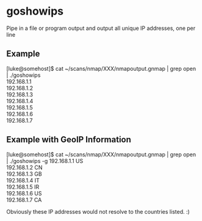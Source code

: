 # goshowips
Pipe in a file or program output and output all unique IP addresses, one per line

## Example
[luke@somehost]$ cat ~/scans/nmap/XXX/nmapoutput.gnmap | grep open | ./goshowips  
192.168.1.1  
192.168.1.2  
192.168.1.3  
192.168.1.4  
192.168.1.5  
192.168.1.6  
192.168.1.7  

## Example with GeoIP Information
[luke@somehost]$ cat ~/scans/nmap/XXX/nmapoutput.gnmap | grep open | ./goshowips -g
192.168.1.1  US  
192.168.1.2  CN  
192.168.1.3  GB  
192.168.1.4  IT  
192.168.1.5  IR  
192.168.1.6  US  
192.168.1.7  CA  

Obviously these IP addresses would not resolve to the countries listed. :)
